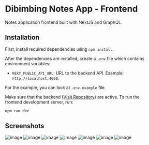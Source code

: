# Dibimbing Notes App - Frontend
Notes application frontend built with NextJS and GraphQL.

## Installation
First, install required dependencies using `npm install`.

After the dependencies are installed, create a `.env` file which contains environment variables:
- `NEXT_PUBLIC_API_URL`: URL to the backend API. Example: `http://localhost:4000`.

For the example, you can look at `.env.example` file.

Make sure that the backend ([Visit Repository](https://github.com/Emyr298/dibimbing-notes-backend)) are active. To run the frontend development server, run:
```bash
npm run dev
```

## Screenshots
![image](https://github.com/user-attachments/assets/2642c515-2b58-4a04-8c75-196c3f9c4445)
![image](https://github.com/user-attachments/assets/bc2b1e18-194f-4976-b046-c7340413d9ff)
![image](https://github.com/user-attachments/assets/db6a9467-2b86-475b-a32d-27ca25701db8)
![image](https://github.com/user-attachments/assets/d6bcd874-bcd9-4879-9c58-750037f8db57)
![image](https://github.com/user-attachments/assets/53167e18-7166-428c-805f-f044f1fa0ebe)
![image](https://github.com/user-attachments/assets/9235efdf-552f-439c-a3bf-d3a56b2da6ac)
![image](https://github.com/user-attachments/assets/19072910-3240-4f01-9aa6-30d7036b309e)
